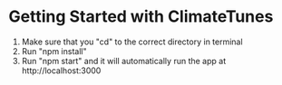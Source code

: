 # Getting Started with ClimateTunes

1. Make sure that you "cd" to the correct directory in terminal
2. Run "npm install"
3. Run "npm start" and it will automatically run the app at http://localhost:3000

